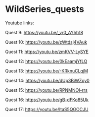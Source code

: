 # WildSeries_quests

Youtube links:

Quest 9: https://youtu.be/_vr0_AYhh18

Quest 10: https://youtu.be/zWtdsj4VAuk

Quest 11: https://youtu.be/zmKVV-LySYE

Quest 12: https://youtu.be/0kEaamjYfLQ

Quest 13: https://youtu.be/-KRknuCLqjM

Quest 14: https://youtu.be/dUp3BiWZoy0

Quest 15: https://youtu.be/RPNMNOI-rrs

Quest 16: https://youtu.be/gB-dFKo85Uk

Quest 17: https://youtu.be/ItaS5QGOCJU
